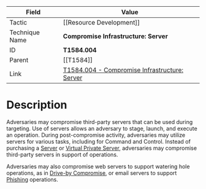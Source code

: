 
|Field|Value|
|---|---|
|Tactic|[[Resource Development]]|
|Technique Name|**Compromise Infrastructure: Server**|
|ID|**T1584.004**|
|Parent|[[T1584]]|
|Link|[T1584.004 - Compromise Infrastructure: Server](https://attack.mitre.org/techniques/T1584/004)|

# Description

Adversaries may compromise third-party servers that can be used during targeting. Use of servers allows an adversary to stage, launch, and execute an operation. During post-compromise activity, adversaries may utilize servers for various tasks, including for Command and Control. Instead of purchasing a [Server](https://attack.mitre.org/techniques/T1583/004) or [Virtual Private Server](https://attack.mitre.org/techniques/T1583/003), adversaries may compromise third-party servers in support of operations.

Adversaries may also compromise web servers to support watering hole operations, as in [Drive-by Compromise](https://attack.mitre.org/techniques/T1189), or email servers to support [Phishing](https://attack.mitre.org/techniques/T1566) operations.